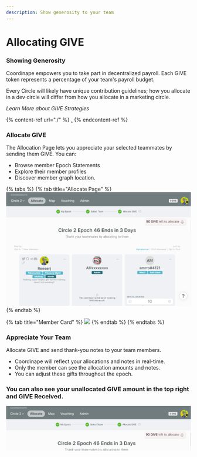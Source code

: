 ```yaml
---
description: Show generosity to your team
---
```


# Allocating GIVE

### Showing Generosity

Coordinape empowers you to take part in decentralized payroll. Each GIVE token represents a percentage of your team's payroll budget.

Every Circle will likely have unique contribution guidelines; how you allocate in a dev circle will differ from how you allocate in a marketing circle.

_Learn More about GIVE Strategies_

{% content-ref url="./" %}
[.](./)
{% endcontent-ref %}

### Allocate GIVE

The Allocation Page lets you appreciate your selected teammates by sending them GIVE. You can:

* Browse member Epoch Statements
* Explore their member profiles
* Discover member graph location.

{% tabs %}
{% tab title="Allocate Page" %}
![](<../../.gitbook/assets/image (21) (2).png>)
{% endtab %}

{% tab title="Member Card" %}
![](../../.gitbook/assets/How\_to\_Coordinape15.jpg)
{% endtab %}
{% endtabs %}

### Appreciate Your Team

Allocate GIVE and send thank-you notes to your team members.

* Coordinape will reflect your allocations and notes in real-time.
* Only the member can see the allocation amounts and notes.
* You can adjust these gifts throughout the epoch.

### You can also see your unallocated GIVE amount in the top right and GIVE Received.

![](<../../.gitbook/assets/image (6).png>)

